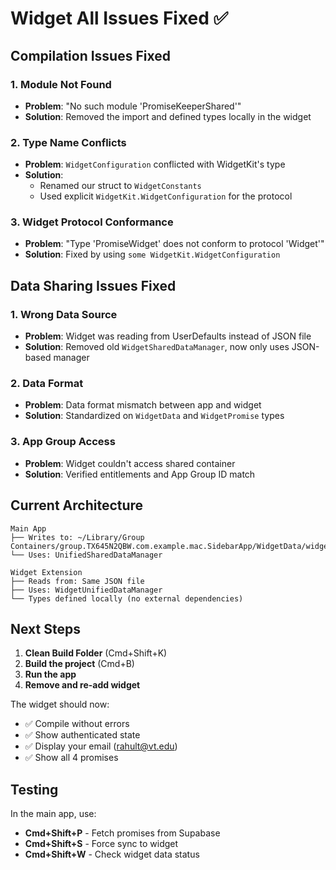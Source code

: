 # Widget All Issues Fixed ✅

## Compilation Issues Fixed

### 1. **Module Not Found**
- **Problem**: "No such module 'PromiseKeeperShared'"
- **Solution**: Removed the import and defined types locally in the widget

### 2. **Type Name Conflicts**
- **Problem**: `WidgetConfiguration` conflicted with WidgetKit's type
- **Solution**: 
  - Renamed our struct to `WidgetConstants`
  - Used explicit `WidgetKit.WidgetConfiguration` for the protocol

### 3. **Widget Protocol Conformance**
- **Problem**: "Type 'PromiseWidget' does not conform to protocol 'Widget'"
- **Solution**: Fixed by using `some WidgetKit.WidgetConfiguration`

## Data Sharing Issues Fixed

### 1. **Wrong Data Source**
- **Problem**: Widget was reading from UserDefaults instead of JSON file
- **Solution**: Removed old `WidgetSharedDataManager`, now only uses JSON-based manager

### 2. **Data Format**
- **Problem**: Data format mismatch between app and widget
- **Solution**: Standardized on `WidgetData` and `WidgetPromise` types

### 3. **App Group Access**
- **Problem**: Widget couldn't access shared container
- **Solution**: Verified entitlements and App Group ID match

## Current Architecture

```
Main App
├── Writes to: ~/Library/Group Containers/group.TX645N2QBW.com.example.mac.SidebarApp/WidgetData/widget_data.json
└── Uses: UnifiedSharedDataManager

Widget Extension  
├── Reads from: Same JSON file
├── Uses: WidgetUnifiedDataManager
└── Types defined locally (no external dependencies)
```

## Next Steps

1. **Clean Build Folder** (Cmd+Shift+K)
2. **Build the project** (Cmd+B)
3. **Run the app**
4. **Remove and re-add widget**

The widget should now:
- ✅ Compile without errors
- ✅ Show authenticated state
- ✅ Display your email (rahult@vt.edu)
- ✅ Show all 4 promises

## Testing

In the main app, use:
- **Cmd+Shift+P** - Fetch promises from Supabase
- **Cmd+Shift+S** - Force sync to widget
- **Cmd+Shift+W** - Check widget data status